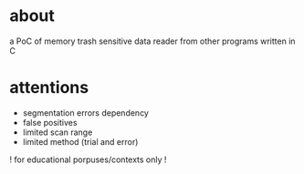 # about
a PoC of memory trash sensitive data reader from other programs written in C

# attentions
- segmentation errors dependency
- false positives
- limited scan range
- limited method (trial and error)

! for educational porpuses/contexts only !
